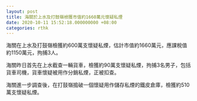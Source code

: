 ```yaml
---
layout: post
title: 海關於上水及打鼓嶺檢獲市值約1660萬元懷疑私煙
date: 2020-10-11 15:52:18.000000000 +08:00
categories: rthk
---
```


海關在上水及打鼓嶺檢獲約600萬支懷疑私煙，估計市值約1660萬元，應課稅值約1150萬元，拘捕3人。

海關昨日首先在上水截查一輛貨車，檢獲約90萬支懷疑私煙，拘捕3名男子，包括貨車司機，貨車懷疑被用作分銷私煙，正被扣查。

海關進一步調查後，在打鼓嶺搗破一個懷疑用作儲存私煙的鐵皮倉庫，檢獲約510萬支懷疑私煙。
